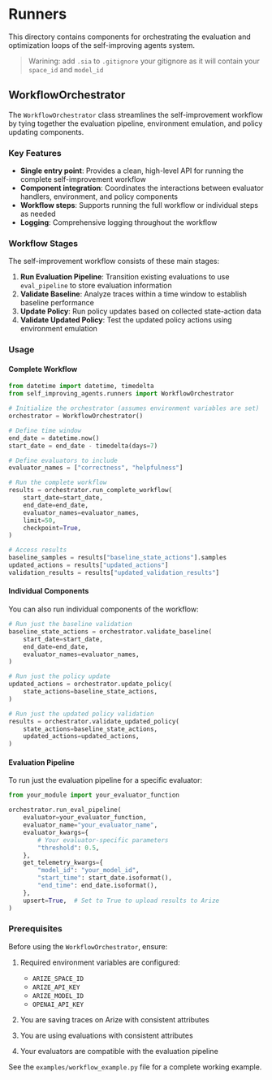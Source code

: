 # Runners

This directory contains components for orchestrating the evaluation and optimization loops of the self-improving agents system.

> Warining: add `.sia` to `.gitignore` your gitignore as it will contain your `space_id` and `model_id`

## WorkflowOrchestrator

The `WorkflowOrchestrator` class streamlines the self-improvement workflow by tying together the evaluation pipeline, environment emulation, and policy updating components.

### Key Features

- **Single entry point**: Provides a clean, high-level API for running the complete self-improvement workflow
- **Component integration**: Coordinates the interactions between evaluator handlers, environment, and policy components
- **Workflow steps**: Supports running the full workflow or individual steps as needed
- **Logging**: Comprehensive logging throughout the workflow

### Workflow Stages

The self-improvement workflow consists of these main stages:

1. **Run Evaluation Pipeline**: Transition existing evaluations to use `eval_pipeline` to store evaluation information
2. **Validate Baseline**: Analyze traces within a time window to establish baseline performance
3. **Update Policy**: Run policy updates based on collected state-action data
4. **Validate Updated Policy**: Test the updated policy actions using environment emulation

### Usage

#### Complete Workflow

```python
from datetime import datetime, timedelta
from self_improving_agents.runners import WorkflowOrchestrator

# Initialize the orchestrator (assumes environment variables are set)
orchestrator = WorkflowOrchestrator()

# Define time window
end_date = datetime.now()
start_date = end_date - timedelta(days=7)

# Define evaluators to include
evaluator_names = ["correctness", "helpfulness"]

# Run the complete workflow
results = orchestrator.run_complete_workflow(
    start_date=start_date,
    end_date=end_date,
    evaluator_names=evaluator_names,
    limit=50,
    checkpoint=True,
)

# Access results
baseline_samples = results["baseline_state_actions"].samples
updated_actions = results["updated_actions"]
validation_results = results["updated_validation_results"]
```

#### Individual Components

You can also run individual components of the workflow:

```python
# Run just the baseline validation
baseline_state_actions = orchestrator.validate_baseline(
    start_date=start_date,
    end_date=end_date,
    evaluator_names=evaluator_names,
)

# Run just the policy update
updated_actions = orchestrator.update_policy(
    state_actions=baseline_state_actions,
)

# Run just the updated policy validation
results = orchestrator.validate_updated_policy(
    state_actions=baseline_state_actions,
    updated_actions=updated_actions,
)
```

#### Evaluation Pipeline

To run just the evaluation pipeline for a specific evaluator:

```python
from your_module import your_evaluator_function

orchestrator.run_eval_pipeline(
    evaluator=your_evaluator_function,
    evaluator_name="your_evaluator_name",
    evaluator_kwargs={
        # Your evaluator-specific parameters
        "threshold": 0.5,
    },
    get_telemetry_kwargs={
        "model_id": "your_model_id",
        "start_time": start_date.isoformat(),
        "end_time": end_date.isoformat(),
    },
    upsert=True,  # Set to True to upload results to Arize
)
```

### Prerequisites

Before using the `WorkflowOrchestrator`, ensure:

1. Required environment variables are configured:
   - `ARIZE_SPACE_ID`
   - `ARIZE_API_KEY`
   - `ARIZE_MODEL_ID`
   - `OPENAI_API_KEY`

2. You are saving traces on Arize with consistent attributes

3. You are using evaluations with consistent attributes

4. Your evaluators are compatible with the evaluation pipeline

See the `examples/workflow_example.py` file for a complete working example.
